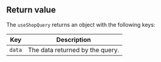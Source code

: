 ## Return value

The `useShopQuery` returns an object with the following keys:

| Key    | Description                     |
| ------ | ------------------------------- |
| `data` | The data returned by the query. |

